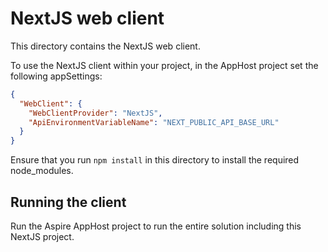 ﻿# NextJS web client

This directory contains the NextJS web client.

To use the NextJS client within your project, in the AppHost project set the following appSettings:

```json
{
  "WebClient": {
    "WebClientProvider": "NextJS",
    "ApiEnvironmentVariableName": "NEXT_PUBLIC_API_BASE_URL"
  }
}
```

Ensure that you run `npm install` in this directory to install the required node_modules.

## Running the client

Run the Aspire AppHost project to run the entire solution including this NextJS project.